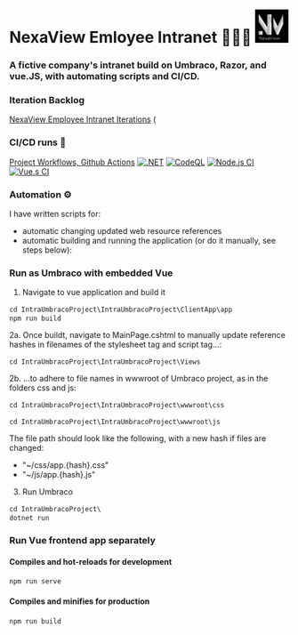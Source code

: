 # NexaView Emloyee Intranet 👥👥💼 <img src="IntraUmbracoProject/IntraUmbracoProject/ClientApp/app/src/assets/nw-logo-dark.png" width="60" height="60" alt="NexaView Logo" >

### A fictive company's intranet build on Umbraco, Razor, and vue.JS, with automating scripts and CI/CD.

### Iteration Backlog
[NexaView Employee Intranet Iterations](https://github.com/users/mariellelilja/projects/12/views/1?pane=info)
([]([)

### CI/CD runs 🔄
[Project Workflows, Github Actions](https://github.com/mariellelilja/IntraHub/actions)
[![.NET](https://github.com/mariellelilja/NexaViewEmloyeeIntranet/actions/workflows/dotnet.yml/badge.svg)](https://github.com/mariellelilja/NexaViewEmloyeeIntranet/actions/workflows/dotnet.yml)
[![CodeQL](https://github.com/mariellelilja/NexaViewEmloyeeIntranet/actions/workflows/codeql.yml/badge.svg)](https://github.com/mariellelilja/NexaViewEmloyeeIntranet/actions/workflows/codeql.yml)
[![Node.js CI](https://github.com/mariellelilja/NexaViewEmloyeeIntranet/actions/workflows/node.js.yml/badge.svg)](https://github.com/mariellelilja/NexaViewEmloyeeIntranet/actions/workflows/node.js.yml)
[![Vue.s CI](https://github.com/mariellelilja/NexaViewEmloyeeIntranet/actions/workflows/custom-vue-ci.yml/badge.svg)](https://github.com/mariellelilja/NexaViewEmloyeeIntranet/actions/workflows/custom-vue-ci.yml)

### Automation ⚙
I have written scripts for:
- automatic changing updated web resource references
- automatic building and running the application (or do it manually, see steps below):

### Run as Umbraco with embedded Vue
1. Navigate to vue application and build it
```
cd IntraUmbracoProject\IntraUmbracoProject\ClientApp\app
npm run build
```
2a. Once buildt, navigate to MainPage.cshtml to manually update reference hashes in filenames of the stylesheet tag and script tag...:
```
cd IntraUmbracoProject\IntraUmbracoProject\Views
```
2b. ...to adhere to file names in wwwroot of Umbraco project, as in the folders css and js: 
```
cd IntraUmbracoProject\IntraUmbracoProject\wwwroot\css
```
```
cd IntraUmbracoProject\IntraUmbracoProject\wwwroot\js
```
The file path should look like the following, with a new hash if files are changed:
- "~/css/app.{hash}.css"
- "~/js/app.{hash}.js"

3. Run Umbraco
```
cd IntraUmbracoProject\
dotnet run
```

### Run Vue frontend app separately

#### Compiles and hot-reloads for development
```
npm run serve
```

#### Compiles and minifies for production
```
npm run build
```
